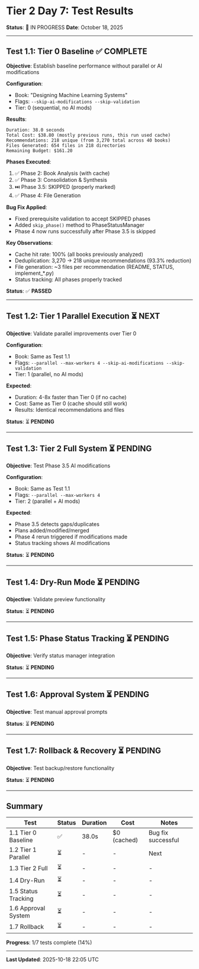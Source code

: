 # Tier 2 Day 7: Test Results

**Status**: 🚀 IN PROGRESS
**Date**: October 18, 2025

---

## Test 1.1: Tier 0 Baseline ✅ COMPLETE

**Objective**: Establish baseline performance without parallel or AI modifications

**Configuration**:
- Book: "Designing Machine Learning Systems"
- Flags: `--skip-ai-modifications --skip-validation`
- Tier: 0 (sequential, no AI mods)

**Results**:
```
Duration: 38.0 seconds
Total Cost: $38.80 (mostly previous runs, this run used cache)
Recommendations: 218 unique (from 3,270 total across 40 books)
Files Generated: 654 files in 218 directories
Remaining Budget: $161.20
```

**Phases Executed**:
1. ✅ Phase 2: Book Analysis (with cache)
2. ✅ Phase 3: Consolidation & Synthesis
3. ⏭️  Phase 3.5: SKIPPED (properly marked)
4. ✅ Phase 4: File Generation

**Bug Fix Applied**:
- Fixed prerequisite validation to accept SKIPPED phases
- Added `skip_phase()` method to PhaseStatusManager
- Phase 4 now runs successfully after Phase 3.5 is skipped

**Key Observations**:
- Cache hit rate: 100% (all books previously analyzed)
- Deduplication: 3,270 → 218 unique recommendations (93.3% reduction)
- File generation: ~3 files per recommendation (README, STATUS, implement_*.py)
- Status tracking: All phases properly tracked

**Status**: ✅ **PASSED**

---

## Test 1.2: Tier 1 Parallel Execution ⏳ NEXT

**Objective**: Validate parallel improvements over Tier 0

**Configuration**:
- Book: Same as Test 1.1
- Flags: `--parallel --max-workers 4 --skip-ai-modifications --skip-validation`
- Tier: 1 (parallel, no AI mods)

**Expected**:
- Duration: 4-8x faster than Tier 0 (if no cache)
- Cost: Same as Tier 0 (cache should still work)
- Results: Identical recommendations and files

**Status**: ⏳ **PENDING**

---

## Test 1.3: Tier 2 Full System ⏳ PENDING

**Objective**: Test Phase 3.5 AI modifications

**Configuration**:
- Book: Same as Test 1.1
- Flags: `--parallel --max-workers 4`
- Tier: 2 (parallel + AI mods)

**Expected**:
- Phase 3.5 detects gaps/duplicates
- Plans added/modified/merged
- Phase 4 rerun triggered if modifications made
- Status tracking shows AI modifications

**Status**: ⏳ **PENDING**

---

## Test 1.4: Dry-Run Mode ⏳ PENDING

**Objective**: Validate preview functionality

**Status**: ⏳ **PENDING**

---

## Test 1.5: Phase Status Tracking ⏳ PENDING

**Objective**: Verify status manager integration

**Status**: ⏳ **PENDING**

---

## Test 1.6: Approval System ⏳ PENDING

**Objective**: Test manual approval prompts

**Status**: ⏳ **PENDING**

---

## Test 1.7: Rollback & Recovery ⏳ PENDING

**Objective**: Test backup/restore functionality

**Status**: ⏳ **PENDING**

---

## Summary

| Test | Status | Duration | Cost | Notes |
|------|--------|----------|------|-------|
| 1.1 Tier 0 Baseline | ✅ | 38.0s | $0 (cached) | Bug fix successful |
| 1.2 Tier 1 Parallel | ⏳ | - | - | Next |
| 1.3 Tier 2 Full | ⏳ | - | - | - |
| 1.4 Dry-Run | ⏳ | - | - | - |
| 1.5 Status Tracking | ⏳ | - | - | - |
| 1.6 Approval System | ⏳ | - | - | - |
| 1.7 Rollback | ⏳ | - | - | - |

**Progress**: 1/7 tests complete (14%)

---

**Last Updated**: 2025-10-18 22:05 UTC







